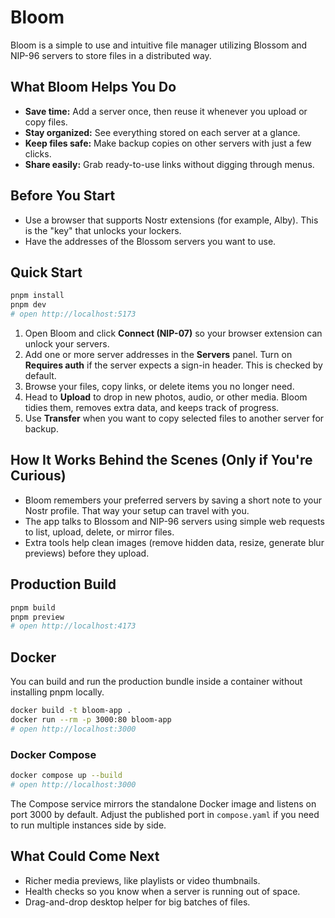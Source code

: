 # Bloom

Bloom is a simple to use and intuitive file manager utilizing Blossom and NIP-96 servers to store files in a distributed way. 

## What Bloom Helps You Do
- **Save time:** Add a server once, then reuse it whenever you upload or copy files.
- **Stay organized:** See everything stored on each server at a glance.
- **Keep files safe:** Make backup copies on other servers with just a few clicks.
- **Share easily:** Grab ready-to-use links without digging through menus.

## Before You Start
- Use a browser that supports Nostr extensions (for example, Alby). This is the "key" that unlocks your lockers.
- Have the addresses of the Blossom servers you want to use.

## Quick Start
```bash
pnpm install
pnpm dev
# open http://localhost:5173
```

1. Open Bloom and click **Connect (NIP-07)** so your browser extension can unlock your servers.
2. Add one or more server addresses in the **Servers** panel. Turn on **Requires auth** if the server expects a sign-in header. This is checked by default.
3. Browse your files, copy links, or delete items you no longer need.
4. Head to **Upload** to drop in new photos, audio, or other media. Bloom tidies them, removes extra data, and keeps track of progress.
5. Use **Transfer** when you want to copy selected files to another server for backup.

## How It Works Behind the Scenes (Only if You're Curious)
- Bloom remembers your preferred servers by saving a short note to your Nostr profile. That way your setup can travel with you.
- The app talks to Blossom and NIP-96 servers using simple web requests to list, upload, delete, or mirror files.
- Extra tools help clean images (remove hidden data, resize, generate blur previews) before they upload.

## Production Build
```bash
pnpm build
pnpm preview
# open http://localhost:4173
```

## Docker
You can build and run the production bundle inside a container without installing pnpm locally.

```bash
docker build -t bloom-app .
docker run --rm -p 3000:80 bloom-app
# open http://localhost:3000
```

### Docker Compose
```bash
docker compose up --build
# open http://localhost:3000
```

The Compose service mirrors the standalone Docker image and listens on port 3000 by default. Adjust the published port in `compose.yaml` if you need to run multiple instances side by side.

## What Could Come Next
- Richer media previews, like playlists or video thumbnails.
- Health checks so you know when a server is running out of space.
- Drag-and-drop desktop helper for big batches of files.
